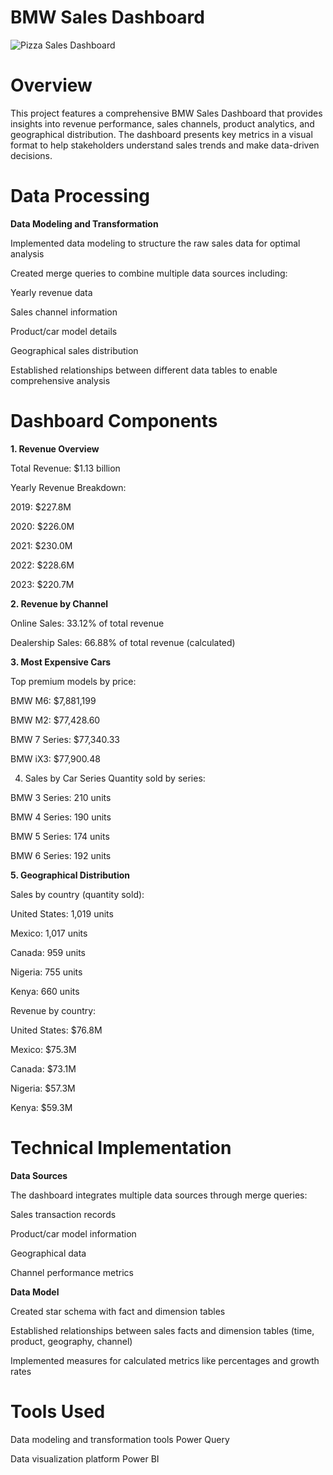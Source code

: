 # BMW Sales Dashboard
![Pizza Sales Dashboard](assets/dashboard_preview.png)
# Overview

This project features a comprehensive BMW Sales Dashboard that provides insights into revenue performance, sales channels, product analytics, and geographical distribution. The dashboard presents key metrics in a visual format to help stakeholders understand sales trends and make data-driven decisions.

# Data Processing

**Data Modeling and Transformation**

Implemented data modeling to structure the raw sales data for optimal analysis

Created merge queries to combine multiple data sources including:

Yearly revenue data

Sales channel information

Product/car model details

Geographical sales distribution

Established relationships between different data tables to enable comprehensive analysis

# Dashboard Components
**1. Revenue Overview**

Total Revenue: $1.13 billion

Yearly Revenue Breakdown:

2019: $227.8M

2020: $226.0M

2021: $230.0M

2022: $228.6M

2023: $220.7M

**2. Revenue by Channel**

Online Sales: 33.12% of total revenue

Dealership Sales: 66.88% of total revenue (calculated)

**3. Most Expensive Cars**

Top premium models by price:

BMW M6: $7,881,199

BMW M2: $77,428.60

BMW 7 Series: $77,340.33

BMW iX3: $77,900.48

4. Sales by Car Series
Quantity sold by series:

BMW 3 Series: 210 units

BMW 4 Series: 190 units

BMW 5 Series: 174 units

BMW 6 Series: 192 units

**5. Geographical Distribution**

Sales by country (quantity sold):

United States: 1,019 units

Mexico: 1,017 units

Canada: 959 units

Nigeria: 755 units

Kenya: 660 units

Revenue by country:

United States: $76.8M

Mexico: $75.3M

Canada: $73.1M

Nigeria: $57.3M

Kenya: $59.3M

# Technical Implementation

**Data Sources**

The dashboard integrates multiple data sources through merge queries:

Sales transaction records

Product/car model information

Geographical data

Channel performance metrics

**Data Model**

Created star schema with fact and dimension tables

Established relationships between sales facts and dimension tables (time, product, geography, channel)

Implemented measures for calculated metrics like percentages and growth rates


# Tools Used
Data modeling and transformation tools Power Query

Data visualization platform Power BI


